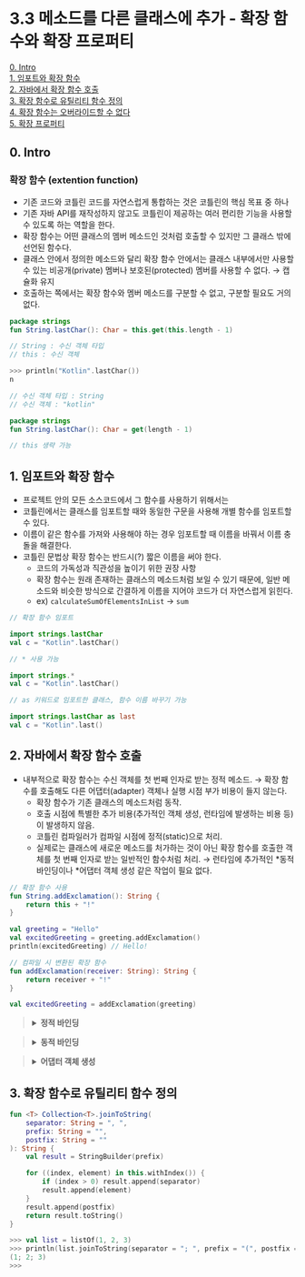 # 3.3 메소드를 다른 클래스에 추가 - 확장 함수와 확장 프로퍼티

[0. Intro](#0-Intro)  
[1. 임포트와 확장 함수](#1-임포트와-확장-함수)  
[2. 자바에서 확장 함수 호출](#2-자바에서-확장-함수-호출)  
[3. 확장 함수로 유틸리티 함수 정의](#3-확장-함수로-유틸리티-함수-정의)  
[4. 확장 함수는 오버라이드할 수 없다](#4-확장-함수는-오버라이드할-수-없다)  
[5. 확장 프로퍼티](#5-확장-프로퍼티)  

## 0. Intro
### **확장 함수** (extention function)  
* 기존 코드와 코틀린 코드를 자연스럽게 통합하는 것은 코틀린의 핵심 목표 중 하나
* 기존 자바 API를 재작성하지 않고도 코틀린이 제공하는 여러 편리한 기능을 사용할 수 있도록 하는 역할을 한다.
* 확장 함수는 어떤 클래스의 멤버 메소드인 것처럼 호출할 수 있지만 그 클래스 밖에 선언된 함수다.
* 클래스 안에서 정의한 메소드와 달리 확장 함수 안에서는 클래스 내부에서만 사용할 수 있는 비공개(private) 멤버나 보호된(protected) 멤버를 사용할 수 없다. → 캡슐화 유지
* 호출하는 쪽에서는 확장 함수와 멤버 메소드를 구분할 수 없고, 구분할 필요도 거의 없다.
```kotlin
package strings
fun String.lastChar(): Char = this.get(this.length - 1)

// String : 수신 객체 타입
// this : 수신 객체
```
```kotlin
>>> println("Kotlin".lastChar())
n

// 수신 객체 타입 : String
// 수신 객체 : "kotlin"
```
```kotlin
package strings
fun String.lastChar(): Char = get(length - 1)

// this 생략 가능
```


## 1. 임포트와 확장 함수

* 프로젝트 안의 모든 소스코드에서 그 함수를 사용하기 위해서는 
* 코틀린에서는 클래스를 임포트할 때와 동일한 구문을 사용해 개별 함수를 임포트할 수 있다.
* 이름이 같은 함수를 가져와 사용해야 하는 경우 임포트할 때 이름을 바꿔서 이름 충돌을 해결한다.
* 코틀린 문법상 확장 함수는 반드시(?) 짧은 이름을 써야 한다.
  * 코드의 가독성과 직관성을 높이기 위한 권장 사항
  * 확장 함수는 원래 존재하는 클래스의 메소드처럼 보일 수 있기 때문에, 일반 메소드와 비슷한 방식으로 간결하게 이름을 지어야 코드가 더 자연스럽게 읽힌다.
  * ex) `calculateSumOfElementsInList` → `sum`
```kotlin
// 확장 함수 임포트

import strings.lastChar
val c = "Kotlin".lastChar()
```
```kotlin
// * 사용 가능

import strings.*
val c = "Kotlin".lastChar()
```
```kotlin
// as 키워드로 임포트한 클래스, 함수 이름 바꾸기 가능

import strings.lastChar as last
val c = "Kotlin".last()
```

## 2. 자바에서 확장 함수 호출

* 내부적으로 확장 함수는 수신 객체를 첫 번째 인자로 받는 정적 메소드. → 확장 함수를 호출해도 다른 어댑터(adapter) 객체나 실행 시점 부가 비용이 들지 않는다.
  * 확장 함수가 기존 클래스의 메소드처럼 동작.
  * 호출 시점에 특별한 추가 비용(추가적인 객체 생성, 런타임에 발생하는 비용 등)이 발생하지 않음.
  * 코틀린 컴파일러가 컴파일 시점에 정적(static)으로 처리.
  * 실제로는 클래스에 새로운 메소드를 처가하는 것이 아닌 확장 함수를 호출한 객체를 첫 번째 인자로 받는 일반적인 함수처럼 처리. → 런타임에 추가적인 *동적 바인딩이나 *어댑터 객체 생성 같은 작업이 필요 없다.
```kotlin
// 확장 함수 사용
fun String.addExclamation(): String {
    return this + "!"
}

val greeting = "Hello"
val excitedGreeting = greeting.addExclamation()
println(excitedGreeting) // Hello!
```
```kotlin
// 컴파일 시 변환된 확장 함수
fun addExclamation(receiver: String): String {
    return receiver + "!"
}

val excitedGreeting = addExclamation(greeting)
```

> <details>
>     <summary style="font-weight: bold">정적 바인딩</summary>
>     <li>컴파일 타임에 확장 함수가 어떤 객체에서 호출될지 결정되며, 런타임에 추가적인 처리가 필요하지 않다.
> </details>

> <details>
>     <summary style="font-weight: bold">동적 바인딩</summary>
>     <li>프로그램이 실행되는 동안 호출할 메소드를 결정하는 방식. 주로 상속 관계에서 다형성(polymorphism)을 지원하기 위해 사용.  
>     <li>동적 바인딩은 런타임에 메소드 호출을 결정하기 때문에 부가적인 비용이 발생한다.
> </details>

> <details>
>     <summary style="font-weight: bold">어댑터 객체 생성</summary>
>     <li>어댑터 객체는 보통 어댑터 패턴에서 사용되며, 한 인터페이스를 다른 인터페이스에 맞추기 위해 사용된다.  
>     <li>어댑터 패턴은 일반적으로 한 객체가 요구하는 메소드를 다른 방식으로 제공하거나 중간에 연결하는 역할. 추가 객체를 생성하고 메소드 호출을 래핑(wrapping)하는 방식이므로 메모리와 실행 비용이 발생할 수 있다.
> </details>

## 3. 확장 함수로 유틸리티 함수 정의

```kotlin
fun <T> Collection<T>.joinToString(
    separator: String = ", ",
    prefix: String = "",
    postfix: String = ""
): String {
    val result = StringBuilder(prefix)

    for ((index, element) in this.withIndex()) {
        if (index > 0) result.append(separator)
        result.append(element)
    }
    result.append(postfix)
    return result.toString()
}

>>> val list = listOf(1, 2, 3)
>>> println(list.joinToString(separator = "; ", prefix = "(", postfix = ")"))
(1; 2; 3)
>>> 
```





























